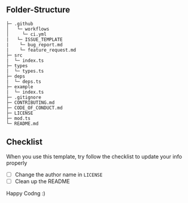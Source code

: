 ## Folder-Structure

```
├─ .github
│   └─ workflows
│     └─ ci.yml
|   └─ ISSUE_TEMPLATE
|    └─ bug_report.md
|    └─ feature_request.md
├─ src
|  └─ index.ts
├─ types
|  └─ types.ts
├─ deps
|  └─ deps.ts
├─ example
|  └─ index.ts
├─ .gitignore
├─ CONTRIBUTING.md
├─ CODE_OF_CONDUCT.md
├─ LICENSE
├─ mod.ts
└─ README.md
```

## Checklist

When you use this template, try follow the checklist to update your info properly

- [ ] Change the author name in `LICENSE`
- [ ] Clean up the README

Happy Codng :)
